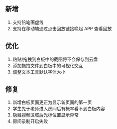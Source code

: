 ## 新增

1. 支持铅笔画虚线
2. 支持在移动端通过点击回放链接唤起 APP 查看回放

## 优化

1. 粘贴/拖拽到白板中的截图将不会保存到云盘
2. 添加拖拽文件到白板中的可视化交互
3. 调整文本工具默认字体大小

## 修复

1. 新增白板页面更正为显示新页面的第一页
2. 学生先于老师进入房间后有概率看不到白板内容
3. 隐藏视频区域后光标位置显示异常
4. 房间录制开启失败
